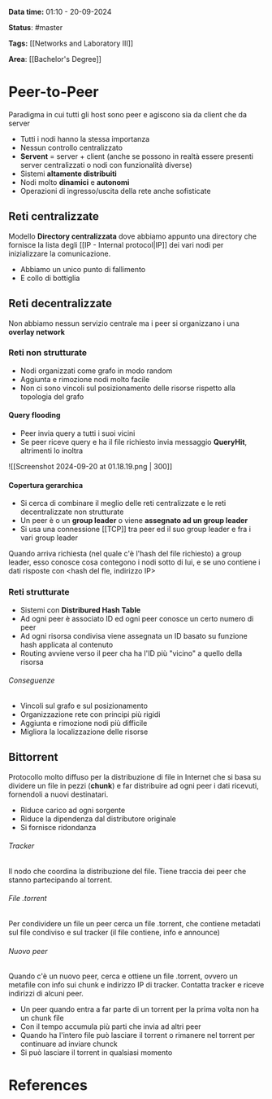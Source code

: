 **Data time:** 01:10 - 20-09-2024

**Status**: #master 

**Tags:** [[Networks and Laboratory III]]

**Area**: [[Bachelor's Degree]]
# Peer-to-Peer
Paradigma in cui tutti gli host sono peer e agiscono sia da client che da server
- Tutti i nodi hanno la stessa importanza
- Nessun controllo centralizzato
- **Servent** = server + client (anche se possono in realtà essere presenti server centralizzati o nodi con funzionalità diverse)
- Sistemi **altamente distribuiti**
- Nodi molto **dinamici** e **autonomi**
- Operazioni di ingresso/uscita della rete anche sofisticate

## Reti centralizzate
Modello **Directory centralizzata** dove abbiamo appunto una directory che fornisce la lista degli [[IP - Internal protocol|IP]] dei vari nodi per inizializzare la comunicazione.
- Abbiamo un unico punto di fallimento
- E collo di bottiglia

## Reti decentralizzate
Non abbiamo nessun servizio centrale ma i peer si organizzano i una **overlay network**

### Reti non strutturate
- Nodi organizzati come grafo in modo random
- Aggiunta e rimozione nodi molto facile
- Non ci sono vincoli sul posizionamento delle risorse rispetto alla topologia del grafo
#### Query flooding
- Peer invia query a tutti i suoi vicini
- Se peer riceve query e ha il file richiesto invia messaggio **QueryHit**, altrimenti lo inoltra

![[Screenshot 2024-09-20 at 01.18.19.png | 300]]

#### Copertura gerarchica
- Si cerca di combinare il meglio delle reti centralizzate e le reti decentralizzate non strutturate
- Un peer è o un **group leader** o viene **assegnato ad un group leader**
- Si usa una connessione [[TCP]] tra peer ed il suo group leader e fra i vari group leader

Quando arriva richiesta (nel quale c'è l'hash del file richiesto) a group leader, esso conosce cosa contegono i nodi sotto di lui, e se uno contiene i dati risposte con \<hash del fle, indirizzo IP>

### Reti strutturate
- Sistemi con **Distribured Hash Table** 
- Ad ogni peer è associato ID ed ogni peer conosce un certo numero di peer
- Ad ogni risorsa condivisa viene assegnata un ID basato su funzione hash applicata al contenuto
- Routing avviene verso il peer cha ha l'ID più "vicino" a quello della risorsa

###### Conseguenze
- Vincoli sul grafo e sul posizionamento
- Organizzazione rete con principi più rigidi
- Aggiunta e rimozione nodi più difficile
- Migliora la localizzazione delle risorse

## Bittorrent
Protocollo molto diffuso per la distribuzione di file in Internet che si basa su dividere un file in pezzi (**chunk**) e far distribuire ad ogni peer i dati ricevuti, fornendoli a nuovi destinatari.
- Riduce carico ad ogni sorgente
- Riduce la dipendenza dal distributore originale
- Si fornisce ridondanza

###### Tracker
Il nodo che coordina la distribuzione del file. Tiene traccia dei peer che stanno partecipando al torrent.
###### File .torrent
Per condividere un file un peer cerca un file .torrent, che contiene metadati sul file condiviso e sul tracker (il file contiene, info e announce)
###### Nuovo peer
Quando c'è un nuovo peer, cerca e ottiene un file .torrent, ovvero un metafile con info sui chunk e indirizzo IP di tracker. Contatta tracker e riceve indirizzi di alcuni peer.

- Un peer quando entra a far parte di un torrent per la prima volta non ha un chunk file
- Con il tempo accumula più parti che invia ad altri peer
- Quando ha l'intero file può lasciare il torrent o rimanere nel torrent per continuare ad inviare chunck
- Si può lasciare il torrent in qualsiasi momento
# References